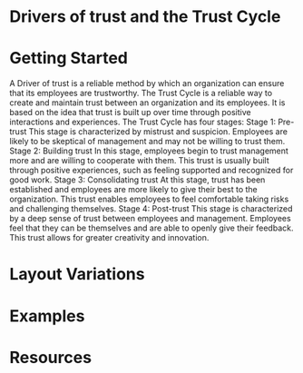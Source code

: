 # Drivers of trust and the Trust Cycle

# Getting Started

A Driver of trust is a reliable method by which an organization can ensure that its employees are trustworthy. The Trust Cycle is a reliable way to create and maintain trust between an organization and its employees. It is based on the idea that trust is built up over time through positive interactions and experiences. The Trust Cycle has four stages: Stage 1: Pre-trust This stage is characterized by mistrust and suspicion. Employees are likely to be skeptical of management and may not be willing to trust them. Stage 2: Building trust In this stage, employees begin to trust management more and are willing to cooperate with them. This trust is usually built through positive experiences, such as feeling supported and recognized for good work. Stage 3: Consolidating trust At this stage, trust has been established and employees are more likely to give their best to the organization. This trust enables employees to feel comfortable taking risks and challenging themselves. Stage 4: Post-trust This stage is characterized by a deep sense of trust between employees and management. Employees feel that they can be themselves and are able to openly give their feedback. This trust allows for greater creativity and innovation.

# Layout Variations
# Examples
# Resources